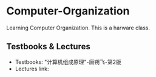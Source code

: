 # Computer-Organization
Learning Computer Organization.
This is a harware class.

## Testbooks & Lectures
- Testbooks: "计算机组成原理"-唐朔飞-第2版
- Lectures link:
